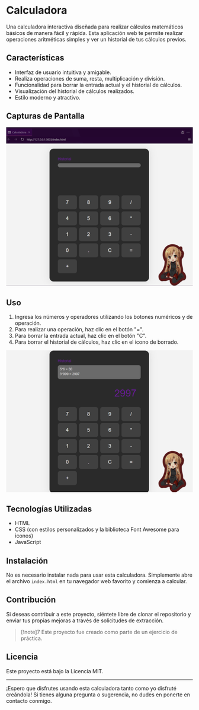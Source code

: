 # Calculadora 

Una calculadora interactiva diseñada para realizar cálculos matemáticos básicos de manera fácil y rápida. Esta aplicación web te permite realizar operaciones aritméticas simples y ver un historial de tus cálculos previos.

## Características

- Interfaz de usuario intuitiva y amigable.
- Realiza operaciones de suma, resta, multiplicación y división.
- Funcionalidad para borrar la entrada actual y el historial de cálculos.
- Visualización del historial de cálculos realizados.
- Estilo moderno y atractivo.

## Capturas de Pantalla

![Captura de pantalla de la calculadora](./assets/Captura%20de%20pantalla%201.png)

## Uso

1. Ingresa los números y operadores utilizando los botones numéricos y de operación.
2. Para realizar una operación, haz clic en el botón "=".
3. Para borrar la entrada actual, haz clic en el botón "C".
4. Para borrar el historial de cálculos, haz clic en el icono de borrado.


![Captura de pantalla de la calculadora](./assets/Captura%20de%20pantalla%202.png)

## Tecnologías Utilizadas

- HTML
- CSS (con estilos personalizados y la biblioteca Font Awesome para iconos)
- JavaScript

## Instalación

No es necesario instalar nada para usar esta calculadora. Simplemente abre el archivo `index.html` en tu navegador web favorito y comienza a calcular.

## Contribución

Si deseas contribuir a este proyecto, siéntete libre de clonar el repositorio y enviar tus propias mejoras a través de solicitudes de extracción.

>[!note]7
>Este proyecto fue creado como parte de un ejercicio de práctica.

## Licencia

Este proyecto está bajo la Licencia MIT. 

---

¡Espero que disfrutes usando esta calculadora tanto como yo disfruté creándola! Si tienes alguna pregunta o sugerencia, no dudes en ponerte en contacto conmigo.